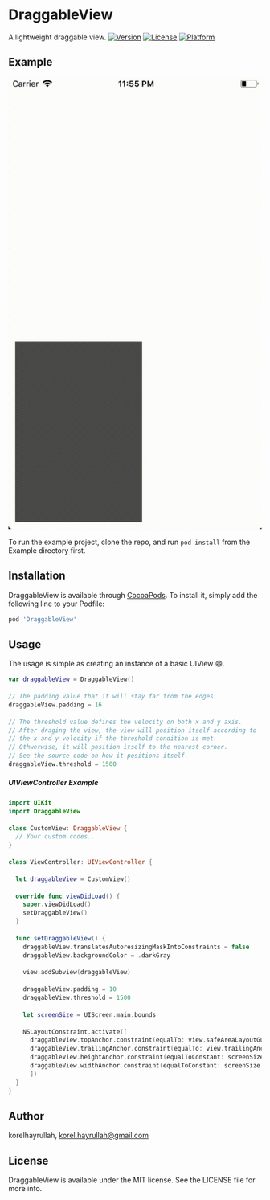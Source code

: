 # DraggableView
A lightweight draggable view.
[![Version](https://img.shields.io/cocoapods/v/DraggableView.svg?style=flat)](https://cocoapods.org/pods/DraggableView)
[![License](https://img.shields.io/cocoapods/l/DraggableView.svg?style=flat)](https://cocoapods.org/pods/DraggableView)
[![Platform](https://img.shields.io/cocoapods/p/DraggableView.svg?style=flat)](https://cocoapods.org/pods/DraggableView)

## Example

![Demo](https://github.com/korelhayrullah/DraggableView/blob/master/Demo.gif)

To run the example project, clone the repo, and run `pod install` from the Example directory first.

## Installation

DraggableView is available through [CocoaPods](https://cocoapods.org). To install
it, simply add the following line to your Podfile:

```ruby
pod 'DraggableView'
```

## Usage

The usage is simple as creating an instance of a basic UIView :smile:.

```swift
var draggableView = DraggableView()

// The padding value that it will stay far from the edges
draggableView.padding = 16

// The threshold value defines the velocity on both x and y axis.
// After draging the view, the view will position itself according to
// the x and y velocity if the threshold condition is met.
// Othwerwise, it will position itself to the nearest corner. 
// See the source code on how it positions itself. 
draggableView.threshold = 1500
```

##### UIViewController Example

```swift
import UIKit
import DraggableView

class CustomView: DraggableView {
  // Your custom codes...
}

class ViewController: UIViewController {
  
  let draggableView = CustomView()
  
  override func viewDidLoad() {
    super.viewDidLoad()
    setDraggableView()
  }
  
  func setDraggableView() {
    draggableView.translatesAutoresizingMaskIntoConstraints = false
    draggableView.backgroundColor = .darkGray
    
    view.addSubview(draggableView)
    
    draggableView.padding = 10
    draggableView.threshold = 1500
    
    let screenSize = UIScreen.main.bounds
    
    NSLayoutConstraint.activate([
      draggableView.topAnchor.constraint(equalTo: view.safeAreaLayoutGuide.topAnchor, constant: draggableView.padding),
      draggableView.trailingAnchor.constraint(equalTo: view.trailingAnchor, constant: -draggableView.padding),
      draggableView.heightAnchor.constraint(equalToConstant: screenSize.height * 0.4),
      draggableView.widthAnchor.constraint(equalToConstant: screenSize.width * 0.5)
      ])
  }
}


```



## Author

korelhayrullah, korel.hayrullah@gmail.com

## License

DraggableView is available under the MIT license. See the LICENSE file for more info.
